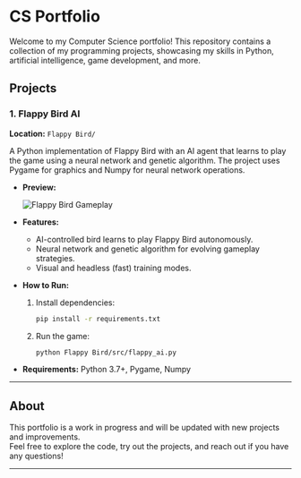 # CS Portfolio

Welcome to my Computer Science portfolio! This repository contains a collection of my programming projects, showcasing my skills in Python, artificial intelligence, game development, and more.

## Projects

### 1. Flappy Bird AI
**Location:** `Flappy Bird/`

A Python implementation of Flappy Bird with an AI agent that learns to play the game using a neural network and genetic algorithm. The project uses Pygame for graphics and Numpy for neural network operations.

- **Preview:**

  ![Flappy Bird Gameplay](flappy.gif)

- **Features:**
  - AI-controlled bird learns to play Flappy Bird autonomously.
  - Neural network and genetic algorithm for evolving gameplay strategies.
  - Visual and headless (fast) training modes.
- **How to Run:**
  1. Install dependencies:
     ```bash
     pip install -r requirements.txt
     ```
  2. Run the game:
     ```bash
     python Flappy Bird/src/flappy_ai.py
     ```
- **Requirements:** Python 3.7+, Pygame, Numpy

---

## About

This portfolio is a work in progress and will be updated with new projects and improvements.  
Feel free to explore the code, try out the projects, and reach out if you have any questions!

---
